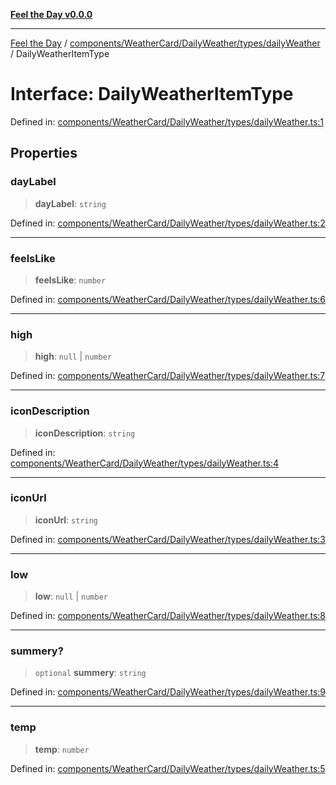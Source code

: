 [**Feel the Day v0.0.0**](../../../../../../README.md)

***

[Feel the Day](../../../../../../README.md) / [components/WeatherCard/DailyWeather/types/dailyWeather](../README.md) / DailyWeatherItemType

# Interface: DailyWeatherItemType

Defined in: [components/WeatherCard/DailyWeather/types/dailyWeather.ts:1](https://github.com/HyeinKang/feel-the-day/blob/8289c79f2741a9407fd7ce6a81056ae02e4eeed7/src/components/WeatherCard/DailyWeather/types/dailyWeather.ts#L1)

## Properties

### dayLabel

> **dayLabel**: `string`

Defined in: [components/WeatherCard/DailyWeather/types/dailyWeather.ts:2](https://github.com/HyeinKang/feel-the-day/blob/8289c79f2741a9407fd7ce6a81056ae02e4eeed7/src/components/WeatherCard/DailyWeather/types/dailyWeather.ts#L2)

***

### feelsLike

> **feelsLike**: `number`

Defined in: [components/WeatherCard/DailyWeather/types/dailyWeather.ts:6](https://github.com/HyeinKang/feel-the-day/blob/8289c79f2741a9407fd7ce6a81056ae02e4eeed7/src/components/WeatherCard/DailyWeather/types/dailyWeather.ts#L6)

***

### high

> **high**: `null` \| `number`

Defined in: [components/WeatherCard/DailyWeather/types/dailyWeather.ts:7](https://github.com/HyeinKang/feel-the-day/blob/8289c79f2741a9407fd7ce6a81056ae02e4eeed7/src/components/WeatherCard/DailyWeather/types/dailyWeather.ts#L7)

***

### iconDescription

> **iconDescription**: `string`

Defined in: [components/WeatherCard/DailyWeather/types/dailyWeather.ts:4](https://github.com/HyeinKang/feel-the-day/blob/8289c79f2741a9407fd7ce6a81056ae02e4eeed7/src/components/WeatherCard/DailyWeather/types/dailyWeather.ts#L4)

***

### iconUrl

> **iconUrl**: `string`

Defined in: [components/WeatherCard/DailyWeather/types/dailyWeather.ts:3](https://github.com/HyeinKang/feel-the-day/blob/8289c79f2741a9407fd7ce6a81056ae02e4eeed7/src/components/WeatherCard/DailyWeather/types/dailyWeather.ts#L3)

***

### low

> **low**: `null` \| `number`

Defined in: [components/WeatherCard/DailyWeather/types/dailyWeather.ts:8](https://github.com/HyeinKang/feel-the-day/blob/8289c79f2741a9407fd7ce6a81056ae02e4eeed7/src/components/WeatherCard/DailyWeather/types/dailyWeather.ts#L8)

***

### summery?

> `optional` **summery**: `string`

Defined in: [components/WeatherCard/DailyWeather/types/dailyWeather.ts:9](https://github.com/HyeinKang/feel-the-day/blob/8289c79f2741a9407fd7ce6a81056ae02e4eeed7/src/components/WeatherCard/DailyWeather/types/dailyWeather.ts#L9)

***

### temp

> **temp**: `number`

Defined in: [components/WeatherCard/DailyWeather/types/dailyWeather.ts:5](https://github.com/HyeinKang/feel-the-day/blob/8289c79f2741a9407fd7ce6a81056ae02e4eeed7/src/components/WeatherCard/DailyWeather/types/dailyWeather.ts#L5)
